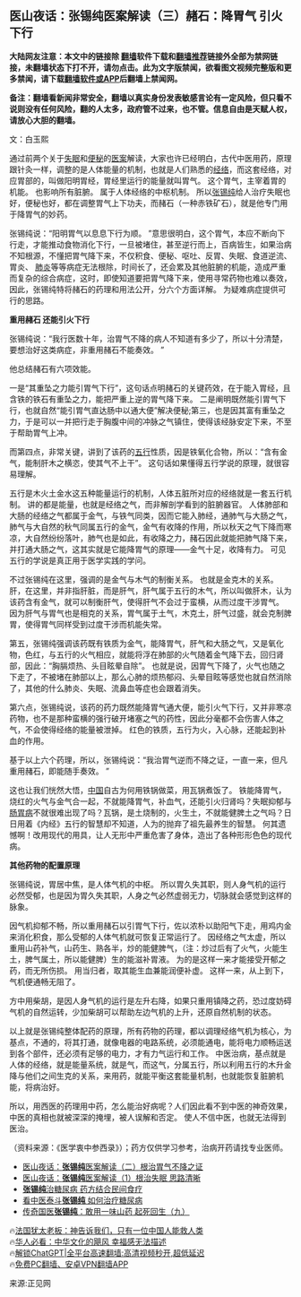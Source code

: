  <!-- 面包屑导航 --> <h2>医山夜话：张锡纯医案解读（三）赭石：降胃气 引火下行</h2> <p class="notice"><b>大陆网友注意：本文中的链接除 <a href="https://github.com/bannedbook/fanqiang" >翻墙</a>软件下载和<a href="https://github.com/killgcd/justmysocks/blob/master/README.md">翻墙推荐</a>链接外全部为禁网链接，未翻墙状态下打不开，请勿点击。此为文字版禁闻，欲看图文视频完整版和更多禁闻，请下载<a href="https://github.com/bannedbook/fanqiang">翻墙软件或APP</a>后翻墙上禁闻网。</p><p>备注：翻墙看新闻非常安全，翻墙以真实身份发表敏感言论有一定风险，但只看不说则没有任何风险，翻的人太多，政府管不过来，也不管。信息自由是天赋人权，请放心大胆的翻墙。</b></p>  <div class="entry"> <p></p> <p>文：白玉熙 </p> <p>通过前两个关于<a href="https://www.bannedbook.org/bnews/tag/%e5%a4%b1%e7%9c%a0/" class="st_tag internal_tag" rel="tag" title="标签 失眠 下的日志">失眠</a>和<a href="https://www.bannedbook.org/bnews/tag/%e4%be%bf%e7%a7%98/" class="st_tag internal_tag" rel="tag" title="标签 便秘 下的日志">便秘</a>的<a href="https://www.bannedbook.org/bnews/tag/%e5%8c%bb%e6%a1%88/" class="st_tag internal_tag" rel="tag" title="标签 医案 下的日志">医案</a>解读，大家也许已经明白，古代中医用药，原理跟针灸一样，调整的是人体能量的机制，也就是人们熟悉的<a href="https://www.bannedbook.org/bnews/tag/%e7%bb%8f%e7%bb%9c/" class="st_tag internal_tag" rel="tag" title="标签 经络 下的日志">经络</a>，而这套经络，对应胃部的，叫做阳明胃经，胃经里运行的能量就叫胃气。 这个胃气，主宰着胃的机能。 也影响所有脏腑。 属于人体经络的中枢机制。 所以<a href="https://www.bannedbook.org/bnews/tag/%e5%bc%a0%e9%94%a1%e7%ba%af/" class="st_tag internal_tag" rel="tag" title="标签 张锡纯 下的日志">张锡纯</a>给人治疗失眠也好，便秘也好，都在调整胃气上下功夫，而赭石（一种赤铁矿石），就是他专门用于降胃气的妙药。</p> <p>张锡纯说：“阳明胃气以息息下行为顺。 ”意思很明白，这个胃气，本应不断向下行走，才能推动食物消化下行，一旦被堵住，甚至逆行而上，百病皆生，如果治病不知根源，不懂把胃气降下来，不仅积食、便秘、呕吐、反胃、失眠、食道逆流、胃炎、 <a href="https://www.bannedbook.org/bnews/tag/%e8%82%ba%e7%82%8e/" class="st_tag internal_tag" rel="tag" title="标签 肺炎 下的日志">肺炎</a>等等病症无法根除，时间长了，还会累及其他脏腑的机能，造成严重而复杂的综合病症，这时，即使知道要把胃气降下来，使用寻常药物也难以奏效，因此，张锡纯特将赭石的药理和用法公开，分六个方面详解。 为疑难病症提供可行的思路。</p> <p><strong>重用赭石 还能引火下行</strong></p> <p>张锡纯说：“我行医数十年，治胃气不降的病人不知道有多少了，所以十分清楚，要想治好这类病症，非重用赭石不能奏效。 ”</p> <p>他总结赭石有六项效能。</p> <p>一是“其重坠之力能引胃气下行”，这句话点明赭石的关键药效，在于能入胃经，且含铁的铁石有重坠之力，能把严重上逆的胃气降下来。 二是阐明既然能引胃气下行，也就自然“能引胃气直达肠中以通大便”解决便秘;第三，也是因其富有重坠之力，于是可以一并把行走于胸腹中间的冲脉之气镇住，使得该经脉安定下来，不至于帮助胃气上冲。</p> <p>而第四点，非常关键，讲到了该药的<a href="https://www.bannedbook.org/bnews/tag/%e4%ba%94%e8%a1%8c/" class="st_tag internal_tag" rel="tag" title="标签 五行 下的日志">五行</a>性质，因是铁氧化合物，所以：“含有金气，能制肝木之横恣，使其气不上干”。 这句话如果懂得五行学说的原理，就很容易理解。</p> <p>五行是木火土金水这五种能量运行的机制，人体五脏所对应的经络就是一套五行机制。 讲的都是能量，也就是经络之气，而非解剖学看到的脏腑器官。 人体肺部和大肠的经络之气都属于金气，与铁气同类，因而它能入肺经，通肺气与大肠之气，肺气与大自然的秋气同属五行的金气，金气有收降的作用，所以秋天之气下降而寒凉，大自然纷纷落叶，肺气也是如此，有收降之力，赭石因此就能把肺气降下来，并打通大肠之气，这其实就是它能降胃气的原理——金气十足，收降有力。 可见五行的学说是真正用于医学实践的学问。</p> <p>不过张锡纯在这里，强调的是金气与木气的制衡关系。 也就是金克木的关系。 肝，在这里，并非指肝脏，而是肝气，肝气属于五行的木气，所以叫做肝木，认为该药含有金气，就可以制衡肝气，使得肝气不会过于蛮横，从而过度干涉胃气。 因为肝气与胃气也是相克的关系，胃气属于土气，木克土，肝气过盛，就会克制脾胃，使得胃气同样受到过度干涉而机能失常。</p> <p>第五，张锡纯强调该药既有铁质为金气，能降胃气，肝气和大肠之气，又是氧化物，色红，与五行的火气相应，就能将浮在肺部的火气随着金气降下去，回归肾部，因此：“胸膈烦热、头目眩晕自除”。 也就是说，因胃气下降了，火气也随之下走了，不被堵在肺部以上，那么心肺的烦热郁闷、头晕目眩等感觉也就自然消除了，其他的什么肺炎、失眠、流鼻血等症也会跟着消失。</p>  <p>第六点，张锡纯说，该药的药力既然能降胃气通大便，能引火气下行，又并非寒凉药物，也不是那种蛮横的强行破开堵塞之气的药性，因此分毫都不会伤害人体之气，不会使得经络的能量被泄掉。 红色的铁质，五行为火，入心脉，还能起到补血的作用。</p> <p>基于以上六个药理，所以，张锡纯说：“我治胃气逆而不降之证，一直一来，但凡重用赭石，即能随手奏效。 ”</p> <p>这也让我们恍然大悟，<span class='wp_keywordlink_affiliate'><a href="https://www.bannedbook.org/" title="中国" target="_blank">中国</a></span>自古为何用铁锅做菜，用瓦锅煮饭了。 铁能降胃气，烧红的火气与金气合一起，不就能降胃气，补血气，还能引火归肾吗？失眠抑郁与<a href="https://www.bannedbook.org/bnews/tag/%E8%82%A0%E8%83%83%E7%97%85/" class="st_tag internal_tag" rel="tag" title="标签 肠胃病 下的日志">肠胃病</a>不就很难出现了吗？瓦锅，是土烧制的，火生土，不就能健脾土之气吗？日日用着《内经》五行的智慧却不知道，人为的抛弃了祖先最养生的智慧。 何其遗憾啊！改用现代的用具，让人无形中严重危害了身体，造出了各种形形色色的现代病。</p> <p><strong>其他药物的配置原理</strong></p> <p>张锡纯说，胃居中焦，是人体气机的中枢。 所以胃久失其职，则人身气机的运行必然受郁，也是因为胃久失其职，人身之气必然虚弱无力，切脉就会感觉到这样的脉象。</p> <p>因气机抑郁不畅，所以重用赭石以引胃气下行，佐以浓朴以助阳气下走，用鸡内金来消化积食，那么受郁的人体气机就可恢复正常运行了。 因经络之气太虚，所以重用山药补气，山药生、熟各半，炒的能健脾气，（注：炒过后有了火气，火能生土，脾气属土，所以能健脾）生的能滋补胃液。 为的是这样一来才能接受开郁之药，而无所伤损。 用当归者，取其能生血兼能润便补虚。 这样一来，从上到下，气机便通畅无阻了。</p>  <p>方中用柴胡，是因人身气机的运行是左升右降，如果只重用镇降之药，恐过度妨碍气机的自然运转，少加柴胡可以帮助左边气机的上升，还原自然机制的状态。</p> <p>以上就是张锡纯整体配药的原理，所有药物的药理，都以调理经络气机为核心，为基点，不通的，将其打通，就像电器的电路系统，必须能通电，能将电力顺畅运送到各个部件，还必须有足够的电力，才有力气运行和工作。 中医治病，基点就是人体的经络，就是能量系统，就是气，而这气，分属五行，所以利用五行的木升金降与他们之间生克的关系，来用药，就能平衡这套能量机制，也就能恢复脏腑机能，将病治好。</p> <p>所以，用西医的药理用中药，怎么能治好病呢？人们因此看不到中医的神奇效果，中医的真相也就被深深的掩埋，被人误解和否定。 使人不信中医，也就无法得到医治。</p> <p>（资料来源：《医学衷中参西录》）；药方仅供学习参考，治病开药请找专业医师。</p> <!--<div id="taboola-mid-1"></div>--><ul class='op-related-articles' title='相关阅读'> <li><a href='https://www.bannedbook.org/bnews/comments/20231220/1976683.html' target='_blank'>医山夜话：<b>张锡纯</b>医案解读（二）根治胃气不降之证</a></li> <li><a href='https://www.bannedbook.org/bnews/tculture/20231217/1975364.html' target='_blank'>医山夜话：<b>张锡纯</b>医案解读（1）根治失眠 思路清晰</a></li> <li><a href='https://www.bannedbook.org/bnews/comments/20230430/1878187.html' target='_blank'><b>张锡纯</b>治糖尿病 药方结合民间食疗</a></li> <li><a href='https://www.bannedbook.org/bnews/comments/20230423/1875655.html' target='_blank'>看中医泰斗<b>张锡纯</b> 如何治疗糖尿病</a></li> <li><a href='https://www.bannedbook.org/bnews/comments/20220214/1691990.html' target='_blank'>传奇国医<b>张锡纯</b>：敢用一味山药 起死回生（九）</a></li> </ul> <p class="texttj"> 🔥<a href="https://www.bannedbook.org/bnews/ssgc/20230219/1850782.html" target="_blank">法国犹太老板：神告诉我们，只有一位中国人能救人类</a><br/> 🔥<a href="https://www.bannedbook.org/bnews/comments/20220220/1694796.html" target="_blank">华人必看：中华文化的飓风 幸福感无法描述</a><br/> 🔥<a href="https://github.com/bannedbook/fanqiang/wiki/V2ray%E6%9C%BA%E5%9C%BA" target="_blank">解锁ChatGPT|全平台高速翻墙:高清视频秒开,超低延迟</a><br/> 🔥<a href="https://github.com/bannedbook/fanqiang/wiki/%E7%A6%81%E9%97%BB%E7%BD%91%E5%AE%89%E5%8D%93%E7%BF%BB%E5%A2%99%E6%96%B0%E9%97%BBAPP" target="_blank">免费PC翻墙、安卓VPN翻墙APP</a><br/> </p><p>来源:正见网</p> <a name='sharetosocial'></a> <div style="margin-bottom:5px;padding-bottom:5px;clear:both"> <div id="archive-pix-1" class="banner-ads"> <!-- AuctionX Display platform tag START --> <div id="27602x728x90x621x_ADSLOT1" clicktrack="%%CLICK_URL_ESC%%"></div>  <!-- AuctionX Display platform tag END --> </div> <div id="archive-pix-2" class="banner-ads"> <!-- AuctionX Display platform tag START --> <div id="27556x300x250x621x_ADSLOT1" clicktrack="%%CLICK_URL_ESC%%" style="margin:0 auto;text-align:center"></div>  <!-- AuctionX Display platform tag END --> </div> </div>  <div id="archive-pix-1" class="banner-ads"> <!-- AuctionX Display platform tag START --> <div id="27603x728x90x621x_ADSLOT1" clicktrack="%%CLICK_URL_ESC%%"></div>  <!-- AuctionX Display platform tag END --> </div> </div><!--END ENTRY--> 